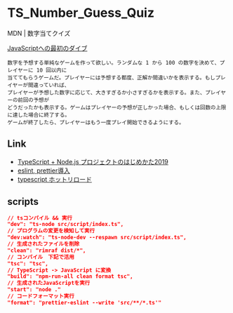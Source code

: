 # TS_Number_Guess_Quiz

MDN | 数字当てクイズ

[JavaScriptへの最初のダイブ](https://developer.mozilla.org/ja/docs/Learn/JavaScript/First_steps/A_first_splash)

    数字を予想する単純なゲームを作って欲しい。ランダムな 1 から 100 の数字を決めて、プレイヤーに 10 回以内に
    当ててもらうゲームだ。プレイヤーには予想する都度、正解か間違いかを表示する。もしプレイヤーが間違っていれば、
    プレイヤーが予想した数字に応じて、大きすぎるか小さすぎるかを表示する。また、プレイヤーの前回の予想が
    どうだったかも表示する。ゲームはプレイヤーの予想が正しかった場合、もしくは回数の上限に達した場合に終了する。
    ゲームが終了したら、プレイヤーはもう一度プレイ開始できるようにする。

## Link

- [TypeScript + Node.js プロジェクトのはじめかた2019](https://qiita.com/notakaos/items/3bbd2293e2ff286d9f49)
- [eslint, prettier導入](https://ics.media/entry/17030/)
- [typescript ホットリロード](https://ics.media/entry/190325/)

## scripts

``` json
// tsコンパイル && 実行
"dev": "ts-node src/script/index.ts",
// プログラムの変更を検知して実行
"dev:watch": "ts-node-dev --respawn src/script/index.ts",
// 生成されたファイルを削除
"clean": "rimraf dist/*",
// コンパイル　下記で活用
"tsc": "tsc",
// TypeScript -> JavaScript に変換
"build": "npm-run-all clean format tsc",
// 生成されたJavaScriptを実行
"start": "node ."
// コードフォーマット実行
"format": "prettier-eslint --write 'src/**/*.ts'"
```
